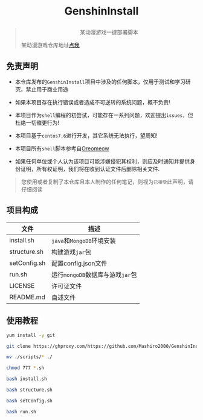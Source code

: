 # <p align="center">GenshinInstall</p>
> <p align="center">某动漫游戏一键部署脚本</p>
> 
> 某动漫游戏仓库地址[点我](https://github.com/Grasscutters/Grasscutte)


## 免责声明
- 本仓库发布的`GenshinInstall`项目中涉及的任何脚本，仅用于测试和学习研究，禁止用于商业用途

- 如果本项目存在执行错误或者造成不可逆转的系统问题，概不负责!

- 本项目作为`shell`编程的初尝试，可能存在一系列问题，欢迎提出`issues`，但杜绝一切催更行为!

- 本项目基于`centos7.6`进行开发，其它系统无法执行，望周知!

- 本项目所有`shell`脚本参考自[Oreomeow](https://github.com/Oreomeow)

- 如果任何单位或个人认为该项目可能涉嫌侵犯其权利，则应及时通知并提供身份证明，所有权证明，我们将在收到认证文件后删除相关文件.

> 您使用或者复制了本仓库且本人制作的任何笔记，则视为`已接受`此声明，请仔细阅读



## 项目构成

| 文件         | 描述                             |
| ------------ | -------------------------------- |
| install.sh   | `java`和`MongoDB`环境安装        |
| structure.sh | 构建游戏`jar`包                  |
| setConfig.sh | 配置config.json文件              |
| run.sh       | 运行`mongoDB`数据库与游戏`jar`包 |
| LICENSE      | 许可证文件                       |
| README.md    | 自述文件                         |



## 使用教程
```bash
yum install -y git

git clone https://ghproxy.com/https://github.com/Mashiro2000/GenshinInstall.git scripts

mv ./scripts/* ./

chmod 777 *.sh

bash install.sh

bash structure.sh

bash setConfig.sh

bash run.sh
```
